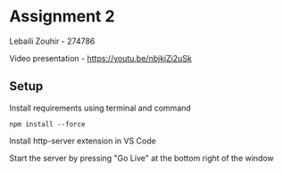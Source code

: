 # Assignment 2

Lebaili Zouhir - 274786

Video presentation - https://youtu.be/nbjkiZi2uSk
## Setup

Install requirements using terminal and command 

```
npm install --force
```

Install http-server extension in VS Code

Start the server by pressing "Go Live" at the bottom right of the window


